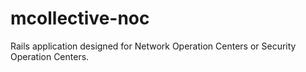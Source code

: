 mcollective-noc
===============

Rails application designed for Network Operation Centers or Security Operation Centers.
